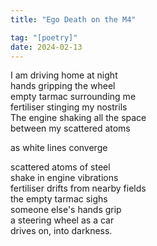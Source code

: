 ```yaml
---
title: "Ego Death on the M4"

tag: "[poetry]"
date: 2024-02-13
---
```


I am driving home at night  
hands gripping the wheel  
empty tarmac surrounding me  
fertiliser stinging my nostrils  
The engine shaking all the space  
between my scattered atoms  

as white lines converge  

scattered atoms of steel  
shake in engine vibrations   
fertiliser drifts from nearby fields  
the empty tarmac sighs   
someone else's hands grip  
a steering wheel as a car  
drives on, into darkness.